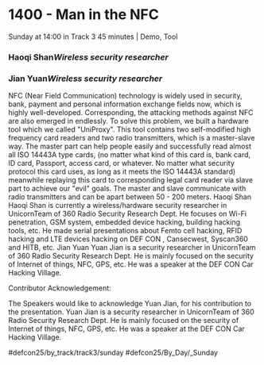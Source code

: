 # 1400 - Man in the NFC
Sunday at 14:00 in Track 3
45 minutes | Demo, Tool
### Haoqi Shan*Wireless security researcher*

### Jian Yuan*Wireless security researcher*

NFC (Near Field Communication) technology is widely used in security, bank, payment and personal information exchange fields now, which is highly well-developed. Corresponding, the attacking methods against NFC are also emerged in endlessly. To solve this problem, we built a hardware tool which we called "UniProxy". This tool contains two self-modified high frequency card readers and two radio transmitters, which is a master-slave way. The master part can help people easily and successfully read almost all ISO 14443A type cards, (no matter what kind of this card is, bank card, ID card, Passport, access card, or whatever. No matter what security protocol this card uses, as long as it meets the ISO 14443A standard) meanwhile replaying this card to corresponding legal card reader via slave part to achieve our "evil" goals. The master and slave communicate with radio transmitters and can be apart between 50 - 200 meters.
Haoqi Shan 
Haoqi Shan is currently a wireless/hardware security researcher in UnicornTeam of 360 Radio Security Research Dept. He focuses on Wi-Fi penetration, GSM system, embedded device hacking, building hacking tools, etc. He made serial presentations about Femto cell hacking, RFID hacking and LTE devices hacking on DEF CON , Cansecwest, Syscan360 and HITB, etc.
Jian Yuan
Yuan Jian is a security researcher in UnicornTeam of 360 Radio Security Research Dept. He is mainly focused on the security of Internet of things, NFC, GPS, etc. He was a speaker at the DEF CON Car Hacking Village.

Contributor Acknowledgement:

The Speakers would like to acknowledge Yuan Jian, for his contribution to the presentation. Yuan Jian is a security researcher in UnicornTeam of 360 Radio Security Research Dept. He is mainly focused on the security of Internet of things, NFC, GPS, etc. He was a speaker at the DEF CON Car Hacking Village.

#defcon25/by_track/track3/sunday #defcon25/By_Day/_Sunday